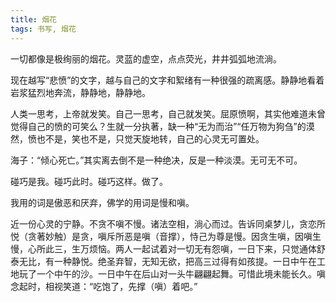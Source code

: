 ```yaml
---
title: 烟花
tags: 书写, 烟花
---
```



一切都像是极绚丽的烟花。灵蓝的虚空，点点荧光，井井弧弧地流淌。

现在越写“悲愤”的文字，越与自己的文字和絮绪有一种很强的疏离感。静静地看着岩浆猛烈地奔流，静静地，静静地。

人类一思考，上帝就发笑。自己一思考，自己就发笑。屈原愤啊，其实他难道未曾觉得自己的愤的可笑么？生就一分执著，缺一种“无为而治”“任万物为狗刍”的漠然，愤也不是，笑也不是，只觉天旋地转，自己的心灵无可置处。

海子：“倾心死亡。”其实离去倒不是一种绝决，反是一种淡漠。无可无不可。

碰巧是我。碰巧此时。碰巧这样。做了。

我用的词是傲恶和厌弃，佛学的用词是慢和嗔。

近一份心灵的宁静。不贪不嗔不慢。诸法空相，淌心而过。告诉同桌梦儿，贪恋所悦（贪著妙触）是贪，嗔斥所恶是嗔（音撑），恃己为尊是慢。因贪生嗔，因嗔生慢，心所此三，生万烦恼。两人一起试着对一切无有怨嗔，一日下来，只觉通体舒泰无比，有一种静悦。绝圣弃智，无知无欲，把高三过得有如孩提。一日中午在工地玩了一个中午的沙。一日中午在后山对一头牛翩翩起舞。可惜此境未能长久。嗔念起时，相视笑道：“吃饱了，先撑（嗔）着吧。”

